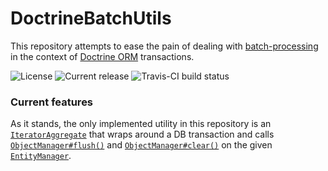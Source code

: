 # DoctrineBatchUtils

This repository attempts to ease the pain of dealing with 
[batch-processing](http://docs.doctrine-project.org/projects/doctrine-orm/en/latest/reference/batch-processing.html)
in the context of [Doctrine ORM](http://docs.doctrine-project.org/projects/doctrine-orm/en/latest/)
transactions.

![License](https://img.shields.io/packagist/l/ocramius/doctrine-batch-utils.svg)
![Current release](https://img.shields.io/packagist/v/ocramius/doctrine-batch-utils.svg)
![Travis-CI build status](https://img.shields.io/travis/Ocramius/DoctrineBatchUtils.svg)

### Current features

As it stands, the only implemented utility in this repository is an 
[`IteratorAggregate`](http://php.net/manual/en/class.iteratoraggregate.php) that wraps around
a DB transaction and calls 
[`ObjectManager#flush()`](https://github.com/doctrine/common/blob/v2.5.1/lib/Doctrine/Common/Persistence/ObjectManager.php#L120)
and [`ObjectManager#clear()`](https://github.com/doctrine/common/blob/v2.5.1/lib/Doctrine/Common/Persistence/ObjectManager.php#L88)
on the given [`EntityManager`](https://github.com/doctrine/doctrine2/blob/v2.5.1/lib/Doctrine/ORM/EntityManagerInterface.php).
